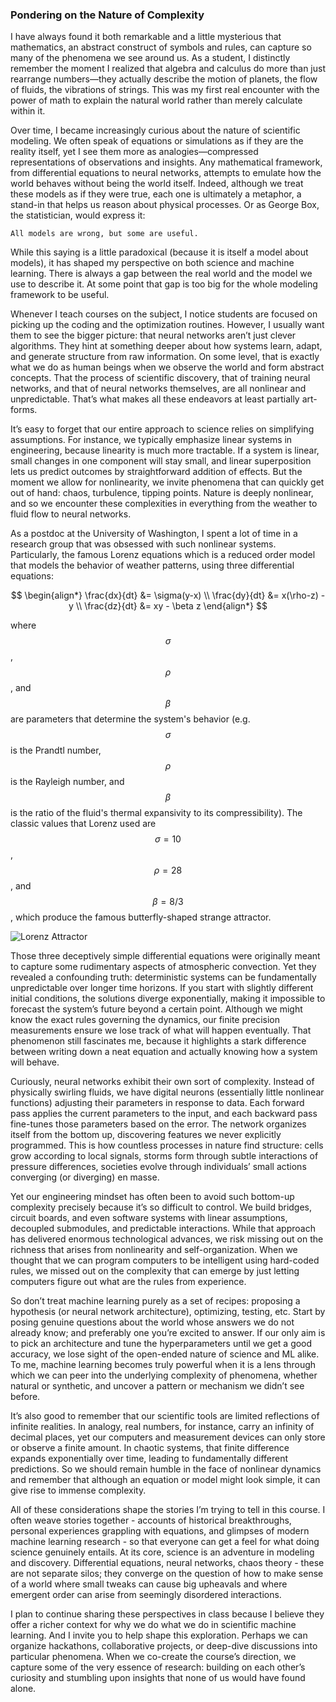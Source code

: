### Pondering on the Nature of Complexity 

I have always found it both remarkable and a little mysterious that
mathematics, an abstract construct of symbols and rules, can capture so many of
the phenomena we see around us. As a student, I distinctly remember the moment I
realized that algebra and calculus do more than just rearrange numbers—they
actually describe the motion of planets, the flow of fluids, the vibrations of
strings. This was my first real encounter with the power of math to explain the
natural world rather than merely calculate within it.

Over time, I became increasingly curious about the nature of scientific
modeling. We often speak of equations or simulations as if they are the reality
itself, yet I see them more as analogies—compressed representations of
observations and insights. Any mathematical framework, from differential
equations to neural networks, attempts to emulate how the world behaves without
being the world itself. Indeed, although we treat these models as if they were
true, each one is ultimately a metaphor, a stand-in that helps us reason about
physical processes. Or as George Box, the statistician, would express it:

    All models are wrong, but some are useful.

While this saying is a little paradoxical (because it is itself a model about
models), it has shaped my perspective on both science and machine learning.
There is always a gap between the real world and the model we use to describe
it. At some point that gap is too big for the whole modeling framework to be
useful. 

Whenever I teach courses on the subject, I notice students are focused on
picking up the coding and the optimization routines. However, I usually want
them to see the bigger picture: that neural networks aren’t just clever
algorithms. They hint at something deeper about how systems learn, adapt, and
generate structure from raw information. On some level, that is exactly what we
do as human beings when we observe the world and form abstract concepts. That
the process of scientific discovery, that of training neural networks, and that
of neural networks themselves, are all nonlinear and unpredictable. That’s what
makes all these endeavors at least partially art-forms.

It’s easy to forget that our entire approach to science relies on simplifying
assumptions. For instance, we typically emphasize linear systems in engineering,
because linearity is much more tractable. If a system is linear, small changes
in one component will stay small, and linear superposition lets us predict
outcomes by straightforward addition of effects. But the moment we allow for
nonlinearity, we invite phenomena that can quickly get out of hand: chaos,
turbulence, tipping points. Nature is deeply nonlinear, and so we encounter
these complexities in everything from the weather to fluid flow to neural
networks.

As a postdoc at the University of Washington, I spent a lot of time in a
research group that was obsessed with such nonlinear systems. Particularly, the
famous Lorenz equations which is a reduced order model that models the behavior
of weather patterns, using three differential equations: 

$$
\begin{align*}
\frac{dx}{dt} &= \sigma(y-x) \\
\frac{dy}{dt} &= x(\rho-z) - y \\
\frac{dz}{dt} &= xy - \beta z
\end{align*}
$$

where $$\sigma$$, $$\rho$$, and $$\beta$$ are parameters that determine the
system's behavior (e.g. $$\sigma$$ is the Prandtl number, $$\rho$$ is the
Rayleigh number, and $$\beta$$ is the ratio of the fluid's thermal expansivity
to its compressibility). The classic values that Lorenz used are $$\sigma=10$$,
$$\rho=28$$, and $$\beta=8/3$$, which produce the famous butterfly-shaped
strange attractor.

![Lorenz Attractor](https://images.app.goo.gl/ufGj9qJPkyQRtesaA)

Those three deceptively simple differential equations were originally meant to
capture some rudimentary aspects of atmospheric convection. Yet they revealed a
confounding truth: deterministic systems can be fundamentally unpredictable over
longer time horizons. If you start with slightly different initial conditions,
the solutions diverge exponentially, making it impossible to forecast the
system’s future beyond a certain point. Although we might know the exact rules
governing the dynamics, our finite precision measurements ensure we lose track
of what will happen eventually. That phenomenon still fascinates me, because it
highlights a stark difference between writing down a neat equation and actually
knowing how a system will behave.

Curiously, neural networks exhibit their own sort of complexity. Instead of
physically swirling fluids, we have digital neurons (essentially little
nonlinear functions) adjusting their parameters in response to data. Each
forward pass applies the current parameters to the input, and each backward pass
fine-tunes those parameters based on the error. The network organizes itself
from the bottom up, discovering features we never explicitly programmed. This is
how countless processes in nature find structure: cells grow according to local
signals, storms form through subtle interactions of pressure differences,
societies evolve through individuals’ small actions converging (or diverging) en
masse.

Yet our engineering mindset has often been to avoid such bottom-up complexity
precisely because it’s so difficult to control. We build bridges, circuit
boards, and even software systems with linear assumptions, decoupled submodules,
and predictable interactions. While that approach has delivered enormous
technological advances, we risk missing out on the richness that arises from
nonlinearity and self-organization. When we thought that we can program
computers to be intelligent using hard-coded rules, we missed out on the
complexity that can emerge by just letting computers figure out what are the
rules from experience.

So don’t treat machine learning purely as a set of recipes: proposing a
hypothesis (or neural network architecture), optimizing, testing, etc. Start by
posing genuine questions about the world whose answers we do not already know;
and preferably one you’re excited to answer. If our only aim is to pick an
architecture and tune the hyperparameters until we get a good accuracy, we lose
sight of the open-ended nature of science and ML alike. To me, machine learning
becomes truly powerful when it is a lens through which we can peer into the
underlying complexity of phenomena, whether natural or synthetic, and uncover a
pattern or mechanism we didn’t see before.

It’s also good to remember that our scientific tools are limited reflections of
infinite realities. In analogy, real numbers, for instance, carry an infinity of
decimal places, yet our computers and measurement devices can only store or
observe a finite amount. In chaotic systems, that finite difference expands
exponentially over time, leading to fundamentally different predictions. So we
should remain humble in the face of nonlinear dynamics and remember that
although an equation or model might look simple, it can give rise to immense
complexity.

All of these considerations shape the stories I’m trying to tell in this
course. I often weave stories together - accounts of historical breakthroughs,
personal experiences grappling with equations, and glimpses of modern machine
learning research - so that everyone can get a feel for what doing science
genuinely entails. At its core, science is an adventure in modeling and
discovery. Differential equations, neural networks, chaos theory - these are not
separate silos; they converge on the question of how to make sense of a world
where small tweaks can cause big upheavals and where emergent order can arise
from seemingly disordered interactions.

I plan to continue sharing these perspectives in class because I believe they
offer a richer context for why we do what we do in scientific machine learning.
And I invite you to help shape this exploration. Perhaps we can organize
hackathons, collaborative projects, or deep-dive discussions into particular
phenomena. When we co-create the course’s direction, we capture some of the very
essence of research: building on each other’s curiosity and stumbling upon
insights that none of us would have found alone.